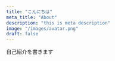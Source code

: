 ```yaml
---
title: "こんにちは"
meta_title: "About"
description: "this is meta description"
image: "/images/avatar.png"
draft: false
---
```


自己紹介を書きます